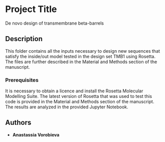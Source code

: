 # Project Title

De novo design of transmembrane beta-barrels

## Description

This folder contains all the inputs necessary to design new sequences that satisfy the inside/out model tested in the design set TMB1 using Rosetta.
The files are further described in the Material and Methods section of the manuscript.

### Prerequisites

It is necessary to obtain a licence and install the Rosetta Molecular Modelling Suite. The latest version of Rosetta that was used to test this code is provided in the Material and Methods section of the manuscript. The results are analyzed in the provided Jupyter Notebook. 

## Authors

* **Anastassia Vorobieva**

